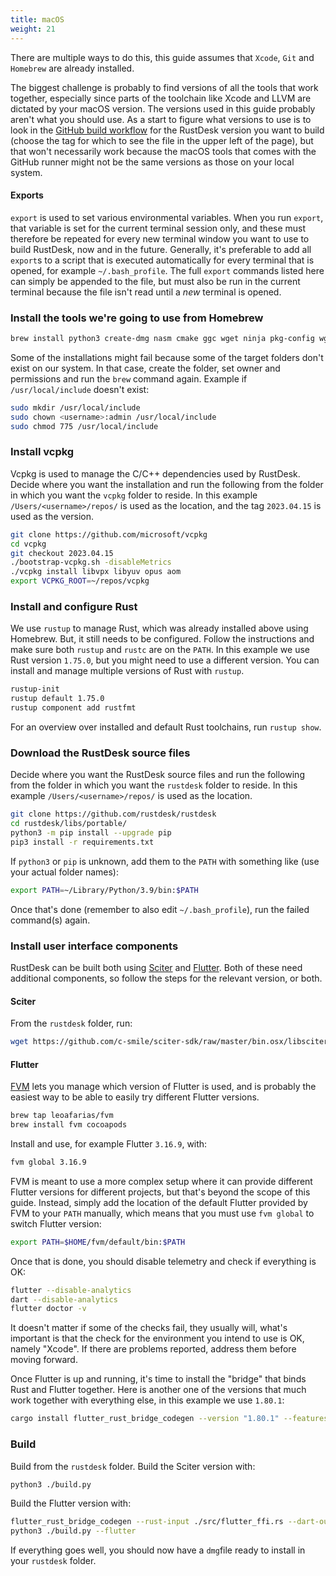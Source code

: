 ```yaml
---
title: macOS
weight: 21
---
```


There are multiple ways to do this, this guide assumes that `Xcode`, `Git` and `Homebrew` are already installed.

The biggest challenge is probably to find versions of all the tools that work together, especially since parts of the toolchain like Xcode and LLVM are dictated by your macOS version. The versions used in this guide probably aren't what you should use. As a start to figure what versions to use is to look in the [GitHub build workflow](https://github.com/rustdesk/rustdesk/blob/master/.github/workflows/flutter-build.yml) for the RustDesk version you want to build (choose the tag for which to see the file in the upper left of the page), but that won't necessarily work because the macOS tools that comes with the GitHub runner might not be the same versions as those on your local system.

#### Exports
`export` is used to set various environmental variables. When you run `export`, that variable is set for the current terminal session only, and these must therefore be repeated for every new terminal window you want to use to build RustDesk, now and in the future. Generally, it's preferable to add all `export`s to a script that is executed automatically for every terminal that is opened, for example `~/.bash_profile`. The full `export` commands listed here can simply be appended to the file, but must also be run in the current terminal because the file isn't read until a *new* terminal is opened. 

### Install the tools we're going to use from Homebrew

```bash
brew install python3 create-dmg nasm cmake ggc wget ninja pkg-config wget rustup
```
Some of the installations might fail because some of the target folders don't exist on our system. In that case, create the folder, set owner and permissions and run the `brew` command again. Example if `/usr/local/include` doesn't exist:

```bash
sudo mkdir /usr/local/include
sudo chown <username>:admin /usr/local/include
sudo chmod 775 /usr/local/include
```

### Install vcpkg
Vcpkg is used to manage the C/C++ dependencies used by RustDesk. Decide where you want the installation and run the following from the folder in which you want the `vcpkg` folder to reside. In this example `/Users/<username>/repos/` is used as the location, and the tag `2023.04.15` is used as the version.

```bash
git clone https://github.com/microsoft/vcpkg
cd vcpkg
git checkout 2023.04.15
./bootstrap-vcpkg.sh -disableMetrics
./vcpkg install libvpx libyuv opus aom
export VCPKG_ROOT=~/repos/vcpkg
```

### Install and configure Rust
We use `rustup` to manage Rust, which was already installed above using Homebrew. But, it still needs to be configured. Follow the instructions and make sure both `rustup` and `rustc` are on the `PATH`. In this example we use Rust version `1.75.0`, but you might need to use a different version. You can install and manage multiple versions of Rust with `rustup`.

```bash
rustup-init
rustup default 1.75.0
rustup component add rustfmt
```
For an overview over installed and default Rust toolchains, run `rustup show`.

### Download the RustDesk source files

Decide where you want the RustDesk source files and run the following from the folder in which you want the `rustdesk` folder to reside. In this example `/Users/<username>/repos/` is used as the location.

```bash
git clone https://github.com/rustdesk/rustdesk
cd rustdesk/libs/portable/
python3 -m pip install --upgrade pip
pip3 install -r requirements.txt
```
If `python3` or `pip` is unknown, add them to the `PATH` with something like (use your actual folder names):

```bash
export PATH=~/Library/Python/3.9/bin:$PATH
```
Once that's done (remember to also edit `~/.bash_profile`), run the failed command(s) again.

### Install user interface components
RustDesk can be built both using [Sciter](https://sciter.com/) and [Flutter](https://flutter.dev/). Both of these need additional components, so follow the steps for the relevant version, or both.

#### Sciter
From the `rustdesk` folder, run:
```bash
wget https://github.com/c-smile/sciter-sdk/raw/master/bin.osx/libsciter.dylib
```

#### Flutter

[FVM](https://fvm.app/) lets you manage which version of Flutter is used, and is probably the easiest way to be able to easily try different Flutter versions.

```bash
brew tap leoafarias/fvm
brew install fvm cocoapods
```
Install and use, for example Flutter `3.16.9`, with:

```bash
fvm global 3.16.9
```
FVM is meant to use a more complex setup where it can provide different Flutter versions for different projects, but that's beyond the scope of this guide. Instead, simply add the location of the default Flutter provided by FVM to your `PATH` manually, which means that you must use `fvm global` to switch Flutter version:

```bash
export PATH=$HOME/fvm/default/bin:$PATH
```

Once that is done, you should disable telemetry and check if everything is OK:

```bash
flutter --disable-analytics
dart --disable-analytics
flutter doctor -v
```
It doesn't matter if some of the checks fail, they usually will, what's important is that the check for the environment you intend to use is OK, namely "Xcode". If there are problems reported, address them before moving forward.

Once Flutter is up and running, it's time to install the "bridge" that binds Rust and Flutter together. Here is another one of the versions that much work together with everything else, in this example we use `1.80.1`:

```bash
cargo install flutter_rust_bridge_codegen --version "1.80.1" --features "uuid"
```

### Build

Build from the `rustdesk` folder. Build the Sciter version with:

```bash
python3 ./build.py
```

Build the Flutter version with:
```bash
flutter_rust_bridge_codegen --rust-input ./src/flutter_ffi.rs --dart-output ./flutter/lib/generated_bridge.dart --c-output ./flutter/macos/Runner/bridge_generated.h
python3 ./build.py --flutter
```
If everything goes well, you should now have a `dmg`file ready to install in your `rustdesk` folder.
